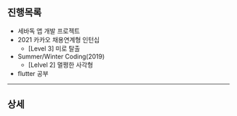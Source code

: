 ## 진행목록
- 세바독 앱 개발 프로젝트
- 2021 카카오 채용연계형 인턴십
  - [Level 3] 미로 탈출
- Summer/Winter Coding(2019)
  - [Lelvel 2] 멀쩡한 사각형
- flutter 공부

--- 

## 상세
